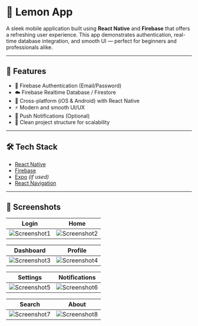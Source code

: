 # 🍋 Lemon App

A sleek mobile application built using **React Native** and **Firebase** that offers a refreshing user experience. This app demonstrates authentication, real-time database integration, and smooth UI — perfect for beginners and professionals alike.

---

## 🚀 Features

- 🔐 Firebase Authentication (Email/Password)
- ☁️ Firebase Realtime Database / Firestore
- 📱 Cross-platform (iOS & Android) with React Native
- ⚡ Modern and smooth UI/UX
- 🔔 Push Notifications (Optional)
- 🧪 Clean project structure for scalability

---

## 🛠️ Tech Stack

- [React Native](https://reactnative.dev/)
- [Firebase](https://firebase.google.com/)
- [Expo](https://expo.dev/) *(if used)*
- [React Navigation](https://reactnavigation.org/)

---

## 📸 Screenshots

| Login | Home |
|-------|------|
| ![Screenshot1](./assets/screenshot1.png) | ![Screenshot2](./assets/screenshot2.png) |

| Dashboard | Profile |
|-----------|---------|
| ![Screenshot3](./assets/screenshot3.png) | ![Screenshot4](./assets/screenshot4.png) |

| Settings | Notifications |
|-----------|---------------|
| ![Screenshot5](./assets/screenshot5.png) | ![Screenshot6](./assets/screenshot6.png) |

| Search | About |
|--------|-------|
| ![Screenshot7](./assets/screenshot7.png) | ![Screenshot8](./assets/screenshot8.png) |
